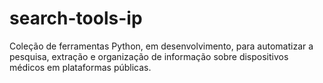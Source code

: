 # search-tools-ip
Coleção de ferramentas Python, em desenvolvimento, para automatizar a pesquisa, extração e organização de informação sobre dispositivos médicos em plataformas públicas.
